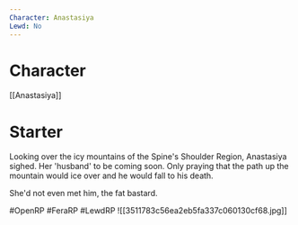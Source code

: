 ```yaml
---
Character: Anastasiya
Lewd: No
---
```

# Character
[[Anastasiya]]

# Starter
Looking over the icy mountains of the Spine's Shoulder Region, Anastasiya sighed. Her 'husband' to be coming soon. Only praying that the path up the mountain would ice over and he would fall to his death.

She'd not even met him, the fat bastard.

#OpenRP #FeraRP #LewdRP
![[3511783c56ea2eb5fa337c060130cf68.jpg]]